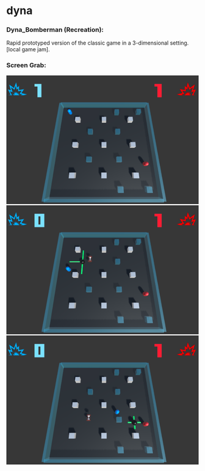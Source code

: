 # dyna

### Dyna_Bomberman (Recreation):

Rapid prototyped version of the classic game in a 3-dimensional setting.
[local game jam].

### Screen Grab:
![alt text](https://github.com/10dimensions/dyna/blob/master/dyna_src/Screenshot%202018-10-18%20at%201.58.48%20PM.png)
![alt text](https://github.com/10dimensions/dyna/blob/master/dyna_src/Screenshot%202018-10-18%20at%202.00.57%20PM.png)
![alt text](https://github.com/10dimensions/dyna/blob/master/dyna_src/Screenshot%202018-10-18%20at%202.02.16%20PM.png)
